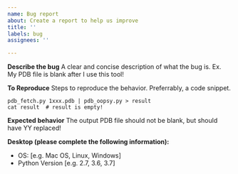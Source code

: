 ```yaml
---
name: Bug report
about: Create a report to help us improve
title: ''
labels: bug
assignees: ''

---
```


**Describe the bug**
A clear and concise description of what the bug is. Ex. My PDB file is blank after I use this tool!

**To Reproduce**
Steps to reproduce the behavior. Preferrably, a code snippet.
```
pdb_fetch.py 1xxx.pdb | pdb_oopsy.py > result
cat result  # result is empty!
```

**Expected behavior**
The output PDB file should not be blank, but should have YY replaced!


**Desktop (please complete the following information):**
 - OS: [e.g. Mac OS, Linux, Windows]
 - Python Version [e.g. 2.7, 3.6, 3.7]
